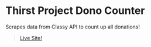 # Thirst Project Dono Counter

Scrapes data from Classy API to count up all donations!

> [Live Site!](https://thirst.pengu.us/)